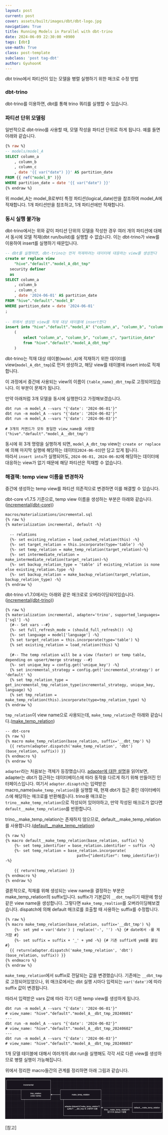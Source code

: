 ```yaml
---
layout: post
current: post
cover: assets/built/images/dbt/dbt-logo.jpg
navigation: True
title: Running Models in Parallel with dbt-trino
date: 2024-06-09 22:30:00 +0900
tags: [dbt]
use-math: True
class: post-template
subclass: 'post tag-dbt'
author: GyuhoonK
---
```


dbt trino에서 파티션이 있는 모델을 병렬 실행하기 위한 매크로 수정 방법


### dbt-trino

dbt-trino를 이용하면, dbt를 통해 trino 쿼리를 실행할 수 있습니다.

### 파티션 단위 모델링

일반적으로 dbt-trino를 사용할 때, 모델 작성을 파티션 단위로 하게 됩니다. 예를 들면 아래와 같습니다. 

```sql
{% raw %}
-- models/model_A
SELECT column_a
    , column_b
    , column_c
    , date '{{ var("date") }}' AS partition_date
FROM {{ ref("model_B" )}}
WHERE partition_date = date '{{ var("date") }}'
{% endraw %}
```

위 model_A는 model_B로부터 특정 파티션(logical_date)만을 참조하여 model_A에 적재합니다. 
1개 파티션만을 참조하고, 1개 파티션에만 적재합니다.


### 동시 실행 불가능

dbt-trino에서는 위와 같이 파티션 단위의 모델을 작성한 경우 여러 개의 파티션에 대해서 동시에 모델 적재(dbt run/build)를 실행할 수 없습니다. 
이는 dbt-trino가 view를 이용하여 insert를 실행하기 때문입니다. 

```sql
-- dbt를 실행하면, dbt-trino는 먼저 적재하려는 데이터에 대응하는 view를 생성한다
create or replace view
    "hive"."default"."model_A_dbt_tmp"
  security definer
  as
SELECT column_a
    , column_b
    , column_c
    , date '2024-06-01' AS partition_date
FROM "hive"."default"."model_B"
WHERE partition_date = date '2024-06-01'
;

-- 위에서 생성된 view를 적재 대상 테이블에 insert한다
insert into "hive"."default"."model_A" ("column_a", "column_b", "column_c", "partition_date")
    (
        select "column_a", "column_b", "column_c", "partition_date"
        from "hive"."default"."model_A_dbt_tmp"
    )
```

dbt-trino는 적재 대상 테이블(`model_A`)에 적재하기 위한 데이터를 view(`model_A_dbt_tmp`)로 먼저 생성하고, 
해당 view를 테이블에 insert into로 적재합니다.

이 과정에서 중간에 사용되는 view의 이름이 `{table_name}_dbt_tmp`로 고정되어있습니다. 이 부분이 문제가 됩니다. 

만약 아래처럼 3개 모델을 동시에 실행한다고 가정해보겠습니다. 

```
dbt run -m model_A --vars "{'date': '2024-06-01'}"
dbt run -m model_A --vars "{'date': '2024-06-02'}"
dbt run -m model_A --vars "{'date': '2024-06-03'}"

# 3개의 커맨드가 모두 동일한 view_name을 사용함 ("hive"."default"."model_A__dbt_tmp")
```

동시에 위 3개 명령을 실행하게 되면, `model_A_dbt_tmp` view는 `create or replace`에 의해 마지막 실행에 해당하는 데이터(`2024-06-03`)만 담고 있게 됩니다.   
따라서 `insert into`가 실행되어도, `2024-06-01, 2024-06-02`에 해당하는 데이터에 대응하는 view가 없기 때문에 해당 파티션은 적재할 수 없습니다. 


### 해결책: temp view 이름을 변경하자
중간에 생성하는 temp view를 파티션 의존적으로 변경하면 이를 해결할 수 있습니다. 

dbt-core v1.7.5 기준으로, temp view 이름을 생성하는 부분은 아래와 같습니다.([incremental(dbt-core)](https://github.com/dbt-labs/dbt-core/blob/v1.7.5/core/dbt/include/global_project/macros/materializations/models/incremental/incremental.sql#L2))

```jinja
macros/materializations/incremental.sql
{% raw %}
{% materialization incremental, default -%}

  -- relations
  {%- set existing_relation = load_cached_relation(this) -%}
  {%- set target_relation = this.incorporate(type='table') -%}
  {%- set temp_relation = make_temp_relation(target_relation)-%}
  {%- set intermediate_relation = make_intermediate_relation(target_relation)-%}
  {%- set backup_relation_type = 'table' if existing_relation is none else existing_relation.type -%}
  {%- set backup_relation = make_backup_relation(target_relation, backup_relation_type) -%}
{% endraw %}
```

dbt-trino v1.7.0에서는 아래와 같은 매크로로 오버라이딩되어있습니다.([incremental(dbt-trino)](https://github.com/starburstdata/dbt-trino/blob/v1.7.1/dbt/include/trino/macros/materializations/incremental.sql#L21))

```jinja
{% raw %}
{% materialization incremental, adapter='trino', supported_languages=['sql'] -%}
  {#-- Set vars --#}
  {%- set full_refresh_mode = (should_full_refresh()) -%}
  {%- set language = model['language'] -%}
  {% set target_relation = this.incorporate(type='table') %}
  {% set existing_relation = load_relation(this) %}

  {#-- The temp relation will be a view (faster) or temp table, depending on upsert/merge strategy --#}
  {%- set unique_key = config.get('unique_key') -%}
  {% set incremental_strategy = config.get('incremental_strategy') or 'default' %}
  {% set tmp_relation_type = get_incremental_tmp_relation_type(incremental_strategy, unique_key, language) %}
  {% set tmp_relation = make_temp_relation(this).incorporate(type=tmp_relation_type) %}
{% endraw %}
```

`tmp_relation`이 view name으로 사용되는데, `make_temp_relation`은 아래와 같습니다.([make_temp_relation](https://github.com/dbt-labs/dbt-core/blob/5f5ddd27ac9864b820d985ea7553d26db8f52fd4/core/dbt/include/global_project/macros/adapters/relation.sql#L9))

```jinja
-- dbt-core
{% raw %}
{% macro make_temp_relation(base_relation, suffix='__dbt_tmp') %}
  {{ return(adapter.dispatch('make_temp_relation', 'dbt')(base_relation, suffix)) }}
{% endmacro %}
{% endraw %}

```

`adapter`라는 처음보는 객체가 등장했습니다. [adapter에 대한 설명](https://docs.getdbt.com/reference/dbt-jinja-functions/adapter)을 읽어보면, 
adapter는 dbt가 접근하는 데이터베이스에 따라 동작을 다르게 하기 위해 만들어진 인터페이스입니다. 
여기서 `adapter.disaptch`는 입력받은 macro_name(`make_temp_relation`)을 실행할 때, 현재 dbt가 접근 중인 데이터베이스에 해당하는 매크로를 반환해줍니다.
trino용 매크로는 `trino__make_temp_relation`으로 작성되어 있어야하고, 만약 작성된 매크로가 없다면 `default__make_temp_relation`를 반환합니다.

trino__make_temp_relation는 존재하지 않으므로, default__make_temp_relation를 사용합니다.([default__make_temp_relation](https://github.com/dbt-labs/dbt-core/blob/v1.7.5/core/dbt/include/global_project/macros/adapters/relation.sql#L13))

```jinja
{% raw %}
{% macro default__make_temp_relation(base_relation, suffix) %}
    {%- set temp_identifier = base_relation.identifier ~ suffix -%}
    {%- set temp_relation = base_relation.incorporate(
                                path={"identifier": temp_identifier}) -%}

    {{ return(temp_relation) }}
{% endmacro %}
{% endraw %}
```

결론적으로, 적재를 위해 생성되는 view name을 결정하는 부분은 make_temp_relation의 suffix입니다. 
suffix가 기본값이 `__dbt_tmp`이기 때문에 항상 같은 view name을 생성합니다. 
그렇다면 `make_temp_realtion`를 오버라이딩해보겠습니다. dispatch에 의해 default 매크로를 호출할 때 사용하는 suffix를 수정합니다.

```jinja
{% raw %}
{% macro make_temp_relation(base_relation, suffix='__dbt_tmp') %}
    {%- set ymd = var('date') | replace('-', '') -%} {# date에서 -를 제거함 #}
    {%- set suffix = suffix + '_' + ymd -%} {# 기존 suffix에 ymd를 붙임 #}
  {{ return(adapter.dispatch('make_temp_relation', 'dbt')(base_relation, suffix)) }}
{% endmacro %}
{% endraw %}
```

`make_temp_relation`에서 suffix로 전달되는 값을 변경했습니다. 기존에는 `__dbt_tmp`로 고정되어있었으나, 위 매크로에서는 dbt 실행 시마다 입력되는 `var('date')`에 따라 suffix 값이 변경됩니다.

따라서 입력받은 vars 값에 따라 각기 다른 temp view를 생성하게 됩니다.

```
dbt run -m model_A --vars "{'date': '2024-06-01'}"
# view_name: "hive"."default"."model_A__dbt_tmp_20240601"
---
dbt run -m model_A --vars "{'date': '2024-06-02'}"
# view_name: "hive"."default"."model_A__dbt_tmp_20240602"
---
dbt run -m model_A --vars "{'date': '2024-06-03'}"
# view_name: "hive"."default"."model_A__dbt_tmp_20240603"
```

1개 모델 테이블에 대해서 여러개의 dbt run을 실행해도 각각 서로 다른 view를 생성하므로 병렬 실행이 가능해집니다.

위에서 정리한 macro들간의 관계를 정리하면 아래 그림과 같습니다.

![tmp_relation](../../assets/built/images/dbt/tmp_relation.png)

[참고]
